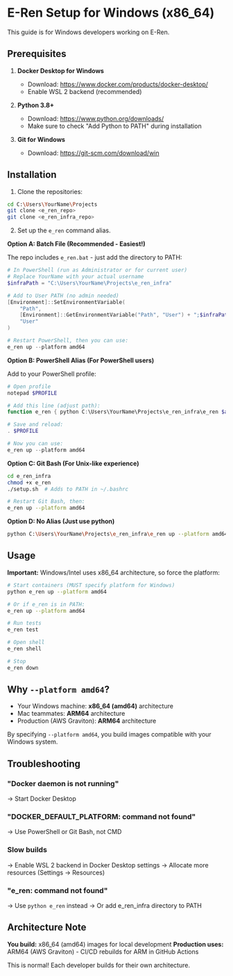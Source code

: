 # E-Ren Setup for Windows (x86_64)

This guide is for Windows developers working on E-Ren.

## Prerequisites

1. **Docker Desktop for Windows**
   - Download: https://www.docker.com/products/docker-desktop/
   - Enable WSL 2 backend (recommended)

2. **Python 3.8+**
   - Download: https://www.python.org/downloads/
   - Make sure to check "Add Python to PATH" during installation

3. **Git for Windows**
   - Download: https://git-scm.com/download/win

## Installation

1. Clone the repositories:
```bash
cd C:\Users\YourName\Projects
git clone <e_ren_repo>
git clone <e_ren_infra_repo>
```

2. Set up the `e_ren` command alias.

**Option A: Batch File (Recommended - Easiest!)**

The repo includes `e_ren.bat` - just add the directory to PATH:

```powershell
# In PowerShell (run as Administrator or for current user)
# Replace YourName with your actual username
$infraPath = "C:\Users\YourName\Projects\e_ren_infra"

# Add to User PATH (no admin needed)
[Environment]::SetEnvironmentVariable(
    "Path",
    [Environment]::GetEnvironmentVariable("Path", "User") + ";$infraPath",
    "User"
)

# Restart PowerShell, then you can use:
e_ren up --platform amd64
```

**Option B: PowerShell Alias (For PowerShell users)**

Add to your PowerShell profile:

```powershell
# Open profile
notepad $PROFILE

# Add this line (adjust path):
function e_ren { python C:\Users\YourName\Projects\e_ren_infra\e_ren $args }

# Save and reload:
. $PROFILE

# Now you can use:
e_ren up --platform amd64
```

**Option C: Git Bash (For Unix-like experience)**

```bash
cd e_ren_infra
chmod +x e_ren
./setup.sh  # Adds to PATH in ~/.bashrc

# Restart Git Bash, then:
e_ren up --platform amd64
```

**Option D: No Alias (Just use python)**
```bash
python C:\Users\YourName\Projects\e_ren_infra\e_ren up --platform amd64
```

## Usage

**Important:** Windows/Intel uses x86_64 architecture, so force the platform:

```bash
# Start containers (MUST specify platform for Windows)
python e_ren up --platform amd64

# Or if e_ren is in PATH:
e_ren up --platform amd64

# Run tests
e_ren test

# Open shell
e_ren shell

# Stop
e_ren down
```

## Why `--platform amd64`?

- Your Windows machine: **x86_64 (amd64)** architecture
- Mac teammates: **ARM64** architecture
- Production (AWS Graviton): **ARM64** architecture

By specifying `--platform amd64`, you build images compatible with your Windows system.

## Troubleshooting

### "Docker daemon is not running"
→ Start Docker Desktop

### "DOCKER_DEFAULT_PLATFORM: command not found"
→ Use PowerShell or Git Bash, not CMD

### Slow builds
→ Enable WSL 2 backend in Docker Desktop settings
→ Allocate more resources (Settings → Resources)

### "e_ren: command not found"
→ Use `python e_ren` instead
→ Or add e_ren_infra directory to PATH

## Architecture Note

**You build:** x86_64 (amd64) images for local development
**Production uses:** ARM64 (AWS Graviton) - CI/CD rebuilds for ARM in GitHub Actions

This is normal! Each developer builds for their own architecture.
